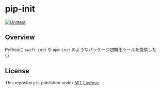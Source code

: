 # pip-init

[![Unittest](https://github.com/Enchan1207/pip_init/actions/workflows/ci.yml/badge.svg)](https://github.com/Enchan1207/pip_init/actions/workflows/ci.yml)

## Overview

Pythonに `swift init` や `npm init` のようなパッケージ初期化ツールを提供したい

## License

This repository is published under [MIT License](LICENSE).
